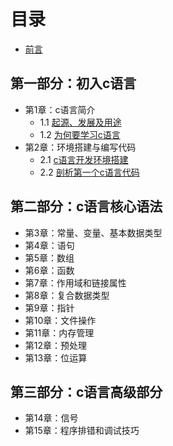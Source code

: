 # 目录
- [前言](preface.md)

## 第一部分：初入c语言

- 第1章：c语言简介
    - 1.1 [起源、发展及用途](c01.1.md)
    - 1.2 [为何要学习c语言](c01.2.md)
- 第2章：环境搭建与编写代码
    - 2.1 [c语言开发环境搭建](c02.1.md)
    - 2.2 [剖析第一个c语言代码](c02.2.md)
    
## 第二部分：c语言核心语法

- 第3章：常量、变量、基本数据类型
- 第4章：语句
- 第5章：数组
- 第6章：函数
- 第7章：作用域和链接属性
- 第8章：复合数据类型
- 第9章：指针
- 第10章：文件操作
- 第11章：内存管理
- 第12章：预处理
- 第13章：位运算

## 第三部分：c语言高级部分

- 第14章：信号
- 第15章：程序排错和调试技巧